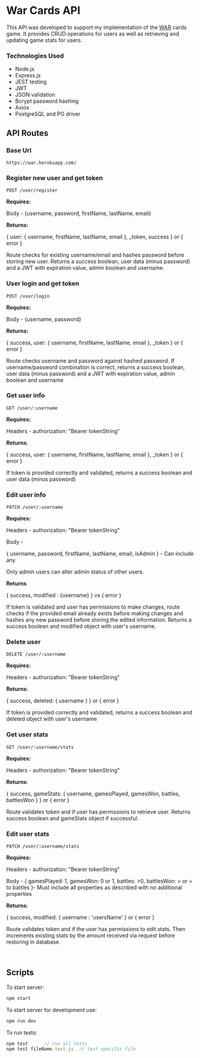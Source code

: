 # War Cards API

This API was developed to support my implementation of the [WAR](https://github.com/nll004/war_cards) cards game. It provides CRUD operations for users as well as retrieving and updating game stats for users.

### Technologies Used
- Node.js
- Express.js
- JEST testing
- JWT
- JSON validation
- Bcrypt password hashing
- Axios
- PostgreSQL and PG driver

## API Routes

### Base Url

    https://war.herokuapp.com/

### Register new user and get token

    POST /user/register

**Requires:**

Body - {username, password, firstName, lastName, email}

**Returns:** 

{ user: { username, firstName, lastName, email }, _token, success } or { error }

Route checks for existing username/email and hashes password before storing new user. Returns a success boolean, user data (minus password) and a JWT with expiration value, admin boolean and username.

### User login and get token

    POST /user/login

**Requires:**

Body - {username, password}

**Returns:** 

{ success, user: { username, firstName, lastName, email }, _token } or { error }

Route checks username and password against hashed password. If username/password combination is correct, returns a success boolean, user data (minus password) and a JWT with expiration value, admin boolean and username

### Get user info

    GET /user/:username

**Requires:**

Headers - authorization: "Bearer tokenString"

**Returns**: 

{ success, user: { username, firstName, lastName, email }, _token } or { error }

If token is provided correctly and validated, returns a success boolean and user data (minus password)

### Edit user info

    PATCH /user/:username

**Requires:**

Headers - authorization: "Bearer tokenString"

Body - 

{ username, password, firstName, lastName, email, isAdmin } - Can include any

Only admin users can alter admin status of other users.

**Returns** 

{ success, modified : {username} } vs { error }

If token is validated and user has permissions to make changes, route checks if the provided email already exists before making changes and hashes any new password before storing the edited information. Returns a success boolean and modified object with user's username.

### Delete user

    DELETE /user/:username

**Requires:**

Headers - authorization: "Bearer tokenString"

**Returns**: 

{ success, deleted: { username } } or { error }

If token is provided correctly and validated, returns a success boolean and deleted object with user's username

### Get user stats

    GET /user/:username/stats

**Requires:**

Headers - authorization: "Bearer tokenString"

**Returns**: 

{ success, gameStats: { username, gamesPlayed, gamesWon, battles, battlesWon } } or { error }

Route validates token and if user has permissions to retrieve user. Returns success boolean and gameStats object if successful.

### Edit user stats

    PATCH /user/:username/stats

**Requires:**

Headers - authorization: "Bearer tokenString"

Body - { gamesPlayed: 1, gamesWon: 0 or 1, battles: >0, battlesWon: > or = to battles }- Must include all properties as described with no additional properties

**Returns**: 

{ success, modified: { username : 'usersName' } or { error }

Route validates token and if the user has permissions to edit stats. Then increments existing stats by the amount received via request before restoring in database.

<br>

## Scripts
To start server:
```js
npm start
```

To start server for development use:
```js
npm run dev
```

To run tests:
```js
npm test      // run all tests
npm test fileName.test.js  // test specific file
```
